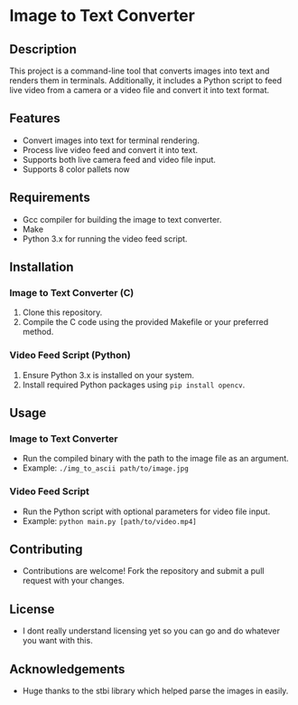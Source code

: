 # Image to Text Converter

## Description
This project is a command-line tool that converts images into text and renders them in terminals. Additionally, it includes a Python script to feed live video from a camera or a video file and convert it into text format.

## Features
- Convert images into text for terminal rendering.
- Process live video feed and convert it into text.
- Supports both live camera feed and video file input.
- Supports 8 color pallets now

## Requirements
- Gcc compiler for building the image to text converter.
- Make
- Python 3.x for running the video feed script.

## Installation
### Image to Text Converter (C)
1. Clone this repository.
2. Compile the C code using the provided Makefile or your preferred method.

### Video Feed Script (Python)
1. Ensure Python 3.x is installed on your system.
2. Install required Python packages using `pip install opencv`.

## Usage
### Image to Text Converter
- Run the compiled binary with the path to the image file as an argument.
- Example: `./img_to_ascii path/to/image.jpg`

### Video Feed Script
- Run the Python script with optional parameters for video file input.
- Example: `python main.py [path/to/video.mp4]`

## Contributing
- Contributions are welcome! Fork the repository and submit a pull request with your changes.

## License
- I dont really understand licensing yet so you can go and do whatever you want with this.

## Acknowledgements
- Huge thanks to the stbi library which helped parse the images in easily.
